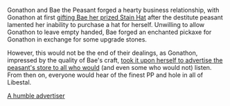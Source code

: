 <!-- title: The Finest PP and Hole Around! -->

Gonathon and Bae the Peasant forged a hearty business relationship, with Gonathon at first [gifting Bae her prized Stain Hat](https://youtu.be/dgfH4qnRlfw?t=9921) after the destitute peasant lamented her inability to purchase a hat for herself. Unwilling to allow Gonathon to leave empty handed, Bae forged an enchanted pickaxe for Gonathon in exchange for some upgrade stones. 

However, this would not be the end of their dealings, as Gonathon, impressed by the quality of Bae's craft, [took it upon herself to advertise the peasant's store to all who would](https://youtu.be/dgfH4qnRlfw?t=10269) (and even some who would not) listen. From then on, everyone would hear of the finest PP and hole in all of Libestal. 

[A humble advertiser](#embed:https://youtu.be/dgfH4qnRlfw?t=10455)